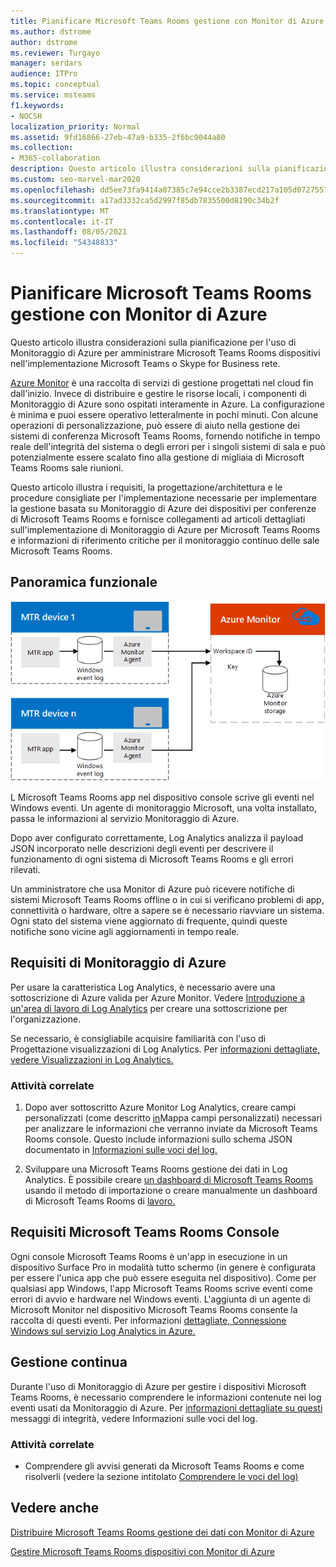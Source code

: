 ```yaml
---
title: Pianificare Microsoft Teams Rooms gestione con Monitor di Azure
ms.author: dstrome
author: dstrome
ms.reviewer: Turgayo
manager: serdars
audience: ITPro
ms.topic: conceptual
ms.service: msteams
f1.keywords:
- NOCSH
localization_priority: Normal
ms.assetid: 9fd16866-27eb-47a9-b335-2f6bc9044a80
ms.collection:
- M365-collaboration
description: Questo articolo illustra considerazioni sulla pianificazione per l'uso di Monitoraggio di Azure per amministrare Microsoft Teams Rooms dispositivi nell'implementazione Skype for Business o Teams di rete.
ms.custom: seo-marvel-mar2020
ms.openlocfilehash: dd5ee73fa9414a07385c7e94cce2b3387ecd217a105d072755752f979e77599a
ms.sourcegitcommit: a17ad3332ca5d2997f85db7835500d8190c34b2f
ms.translationtype: MT
ms.contentlocale: it-IT
ms.lasthandoff: 08/05/2021
ms.locfileid: "54348833"
---
```

# <a name="plan-microsoft-teams-rooms-management-with-azure-monitor"></a>Pianificare Microsoft Teams Rooms gestione con Monitor di Azure
 
 Questo articolo illustra considerazioni sulla pianificazione per l'uso di Monitoraggio di Azure per amministrare Microsoft Teams Rooms dispositivi nell'implementazione Microsoft Teams o Skype for Business rete.
  
[Azure Monitor](/azure/azure-monitor/overview) è una raccolta di servizi di gestione progettati nel cloud fin dall'inizio. Invece di distribuire e gestire le risorse locali, i componenti di Monitoraggio di Azure sono ospitati interamente in Azure. La configurazione è minima e puoi essere operativo letteralmente in pochi minuti. Con alcune operazioni di personalizzazione, può essere di aiuto nella gestione dei sistemi di conferenza Microsoft Teams Rooms, fornendo notifiche in tempo reale dell'integrità del sistema o degli errori per i singoli sistemi di sala e può potenzialmente essere scalato fino alla gestione di migliaia di Microsoft Teams Rooms sale riunioni.
  
Questo articolo illustra i requisiti, la progettazione/architettura e le procedure consigliate per l'implementazione necessarie per implementare la gestione basata su Monitoraggio di Azure dei dispositivi per conferenze di Microsoft Teams Rooms e fornisce collegamenti ad articoli dettagliati sull'implementazione di Monitoraggio di Azure per Microsoft Teams Rooms e informazioni di riferimento critiche per il monitoraggio continuo delle sale Microsoft Teams Rooms. 
  
## <a name="functional-overview"></a>Panoramica funzionale

![Diagramma della gestione Microsoft Teams Rooms con Monitor di Azure](../media/3f2ae1b8-61ea-4cd6-afb4-4bd75ccc746a.png)
  
L Microsoft Teams Rooms app nel dispositivo console scrive gli eventi nel Windows eventi. Un agente di monitoraggio Microsoft, una volta installato, passa le informazioni al servizio Monitoraggio di Azure. 
  
Dopo aver configurato correttamente, Log Analytics analizza il payload JSON incorporato nelle descrizioni degli eventi per descrivere il funzionamento di ogni sistema di Microsoft Teams Rooms e gli errori rilevati. 
  
Un amministratore che usa Monitor di Azure può ricevere notifiche di sistemi Microsoft Teams Rooms offline o in cui si verificano problemi di app, connettività o hardware, oltre a sapere se è necessario riavviare un sistema. Ogni stato del sistema viene aggiornato di frequente, quindi queste notifiche sono vicine agli aggiornamenti in tempo reale.
  
## <a name="azure-monitor-requirements"></a>Requisiti di Monitoraggio di Azure

Per usare la caratteristica Log Analytics, è necessario avere una sottoscrizione di Azure valida per Azure Monitor. Vedere [Introduzione a un'area di lavoro di Log Analytics](/azure/azure-monitor/learn/quick-create-workspace) per creare una sottoscrizione per l'organizzazione.
  
Se necessario, è consigliabile acquisire familiarità con l'uso di Progettazione visualizzazioni di Log Analytics. Per [informazioni dettagliate, vedere Visualizzazioni in Log Analytics.](/azure/azure-monitor/platform/view-designer)
  
### <a name="related-tasks"></a>Attività correlate

1. Dopo aver sottoscritto Azure Monitor Log Analytics, creare campi personalizzati (come descritto [in](azure-monitor-deploy.md#Custom_fields)Mappa campi personalizzati) necessari per analizzare le informazioni che verranno inviate da Microsoft Teams Rooms console. Questo include informazioni sullo schema JSON documentato in [Informazioni sulle voci del log.](azure-monitor-manage.md#understand-the-log-entries)
    
2. Sviluppare una Microsoft Teams Rooms gestione dei dati in Log Analytics. È possibile creare [un dashboard di Microsoft Teams Rooms](azure-monitor-deploy.md#create-a-microsoft-teams-rooms-dashboard-by-using-the-import-method) usando il metodo di importazione o creare manualmente un dashboard di Microsoft Teams Rooms di [lavoro.](azure-monitor-deploy.md#create-a-microsoft-teams-rooms-dashboard-manually)
    
## <a name="individual-microsoft-teams-rooms-console-requirements"></a>Requisiti Microsoft Teams Rooms Console

Ogni console Microsoft Teams Rooms è un'app in esecuzione in un dispositivo Surface Pro in modalità tutto schermo (in genere è configurata per essere l'unica app che può essere eseguita nel dispositivo). Come per qualsiasi app Windows, l'app Microsoft Teams Rooms scrive eventi come errori di avvio e hardware nel Windows eventi. L'aggiunta di un agente di Microsoft Monitor nel dispositivo Microsoft Teams Rooms consente la raccolta di questi eventi. Per informazioni [dettagliate, Connessione Windows sul servizio Log Analytics in Azure.](/azure/azure-monitor/platform/agent-windows)
  
## <a name="ongoing-management"></a>Gestione continua

Durante l'uso di Monitoraggio di Azure per gestire i dispositivi Microsoft Teams Rooms, è necessario comprendere le informazioni contenute nei log eventi usati da Monitoraggio di Azure. Per [informazioni dettagliate su questi](azure-monitor-manage.md#understand-the-log-entries) messaggi di integrità, vedere Informazioni sulle voci del log.
  
### <a name="related-tasks"></a>Attività correlate

- Comprendere gli avvisi generati da Microsoft Teams Rooms e come risolverli (vedere la sezione intitolato [Comprendere le voci del log)](azure-monitor-manage.md#understand-the-log-entries)
    
## <a name="see-also"></a>Vedere anche

[Distribuire Microsoft Teams Rooms gestione dei dati con Monitor di Azure](azure-monitor-deploy.md)
  
[Gestire Microsoft Teams Rooms dispositivi con Monitor di Azure](azure-monitor-manage.md)